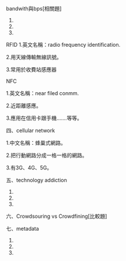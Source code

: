 bandwith與bps[相關題]

1.

2.

3.
RFID
1.英文名稱：radio frequency identification.

2.用天線傳輸無線訊號。

3.常用於收費站感應器

NFC

1.英文名稱：near filed conmm.

2.近距離感應。

3.應用在信用卡跟手機.......等等。

四、cellular network

1.中文名稱：蜂巢式網路。

2.把行動網路分成一格一格的網路。

3.有3G、4G、5G。

五、technology addiction

1.

2.

3.

六、Crowdsouring vs Crowdfining[比較題]

七、metadata

1.

2.

3.
